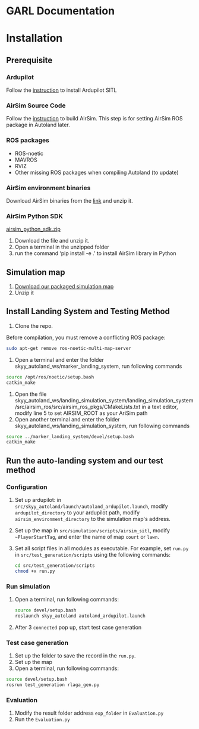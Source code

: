 # GARL Documentation

# Installation

## Prerequisite

### Ardupilot

Follow the [instruction](https://ardupilot.org/dev/docs/building-setup-linux.html#building-setup-linux) to install Ardupilot SITL

### AirSim Source Code

Follow the [instruction](https://microsoft.github.io/AirSim/build_linux/) to build AirSim. This step is for setting AirSim ROS package in Autoland later.

### ROS packages

- ROS-noetic
- MAVROS
- RVIZ
- Other missing ROS packages when compiling Autoland (to update)

### AirSim environment binaries

Download AirSim binaries from the [link](https://drive.google.com/drive/folders/1BGHT6QWqC53SEXPojBrTYvwlCBGn3Hv9) and unzip it.

### AirSim Python SDK

[airsim_python_sdk.zip](Autoland%20Documentation%20d09d6717e6b1461fa465d472eade4856/airsim_python_sdk.zip)

1. Download the file and unzip it.
2. Open a terminal in the unzipped folder
3. run the command ‘pip install -e .’ to install AirSim library in Python


## Simulation map
1. [Download our packaged simulation map 
](https://drive.google.com/file/d/1Z8ika2kn8KrnMIwiAt2WGTQ13_62vpeZ/view?usp=sharing)
2. Unzip it


## Install Landing System and Testing Method

1. Clone the repo.


Before compilation,  you must remove a conflicting ROS package:

```bash
sudo apt-get remove ros-noetic-multi-map-server
```

1. Open a terminal and enter the folder skyy_autoland_ws/marker_landing_system, run following commands

```bash
source /opt/ros/noetic/setup.bash
catkin_make
```

1. Open the file skyy_autoland_ws/landing_simulation_system/landing_simulation_system/src/airsim_ros/src/airsim_ros_pkgs/CMakeLists.txt in a text editor, modify line 5 to set AIRSIM_ROOT as your AriSim path  
2. Open another terminal and enter the folder skyy_autoland_ws/landing_simulation_system, run following commands

```bash
source ../marker_landing_system/devel/setup.bash
catkin_make
```

## Run the auto-landing system and our test method

### Configuration

1. Set up ardupilot: in `src/skyy_autoland/launch/autoland_ardupilot.launch`, modify `ardupilot_directory` to your ardupilot path, modify `airsim_environment_directory` to the simulation map's address.  
2. Set up the map in `src/simulation/scripts/airsim_sitl`, modify `~PlayerStartTag`, and enter the name of map `court` or `lawn`.
3. Set all script files in all modules as executable. For example, set `run.py` in `src/test_generation/scripts` using the following commands:
    
    ```bash
    cd src/test_generation/scripts
    chmod +x run.py
    ```
    

### Run simulation

1. Open a terminal, run following commands:
    
    ```bash
    source devel/setup.bash
    roslaunch skyy_autoland autoland_ardupilot.launch
    ```
2. After 3 `connected` pop up, start test case generation

###  Test case generation
1. Set up the folder to save the record in the `run.py`.
2. Set up the map
3. Open a terminal, run following commands:

```bash
source devel/setup.bash
rosrun test_generation rlaga_gen.py
```

### Evaluation
1. Modify the result folder address `exp_folder` in `Evaluation.py`
2. Run the `Evaluation.py`

